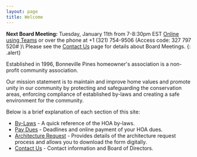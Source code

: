 ```yaml
---
layout: page
title: Welcome
---
```


**Next Board Meeting:** Tuesday, January 11th from 7-8:30pm EST [Online using Teams](https://teams.microsoft.com/l/meetup-join/19%3ameeting_NTI3ZGZlMmUtNzljMy00MjQyLThmZWItNmQ1NGQ4ZWI1NTM1%40thread.v2/0?context=%7b%22Tid%22%3a%22a1cf3136-ea50-4354-ad39-345d96aeab4c%22%2c%22Oid%22%3a%222bc7e669-8d10-42dc-9b65-50ce9c280aba%22%7d) or over the phone at +1 (321) 754-9506  (Access code: 327 797 520# )\\
Please see the [Contact Us](contact) page for details about Board Meetings.
{: .alert}

Established in 1996, Bonneville Pines homeowner's association is a non-profit community association.

Our mission statement is to maintain and improve home values and promote unity in our community by protecting and safeguarding the conservation areas, enforcing compliance of established by-laws and creating a safe environment for the community.

Below is a brief explanation of each section of this site:

* [By-Laws](bylaws) - A quick reference of the HOA by-laws.
* [Pay Dues](pay_dues) - Deadlines and online payment of your HOA dues.
* [Architecture Request](architecture_request) - Provides details of the architecture request process and allows you to download the form digitally.
* [Contact Us](contact) - Contact information and Board of Directors.
